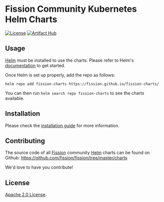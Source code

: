 # Fission Community Kubernetes Helm Charts

[![License](https://img.shields.io/badge/License-Apache%202.0-blue.svg)](https://github.com/fission/.github/blob/main/LICENSE) [![Artifact Hub](https://img.shields.io/endpoint?url=https://artifacthub.io/badge/repository/fission-charts)](https://artifacthub.io/packages/search?repo=fission-charts)

## Usage

[Helm](https://helm.sh) must be installed to use the charts.
Please refer to Helm's [documentation](https://helm.sh/docs/) to get started.

Once Helm is set up properly, add the repo as follows:

```console
helm repo add fission-charts https://fission.github.io/fission-charts/
```

You can then run `helm search repo fission-charts` to see the charts available.

## Installation

Please check the [installation guide](https://fission.io/docs/installation/) for more information.

## Contributing

The source code of all [Fission](https://fission.io) community [Helm](https://helm.sh) charts can be found on Github: <https://github.com/fission/fission/tree/master/charts>

We'd love to have you contribute!

## License

[Apache 2.0 License](https://github.com/fission/.github/blob/main/LICENSE).
